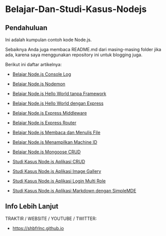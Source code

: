 # Belajar-Dan-Studi-Kasus-Nodejs

## Pendahuluan

Ini adalah kumpulan contoh kode Node.js. 

Sebaiknya Anda juga membaca README.md dari masing-masing folder jika ada, karena saya menggunakan repository ini untuk blogging juga.

Berikut ini daftar artikelnya:

- [Belajar Node.js Console Log](https://github.com/shbfrlnc/Belajar-Dan-Studi-Kasus-Nodejs/tree/main/belajar-nodejs-console-log)

- [Belajar Node.js Nodemon](https://github.com/shbfrlnc/Belajar-Dan-Studi-Kasus-Nodejs/tree/main/belajar-nodejs-nodemon)

- [Belajar Node.js Hello World tanpa Framework](https://github.com/shbfrlnc/Belajar-Dan-Studi-Kasus-Nodejs/tree/main/belajar-nodejs-hello-world-tanpa-framework)

- [Belajar Node.js Hello World dengan Express](https://github.com/shbfrlnc/Belajar-Dan-Studi-Kasus-Nodejs/tree/main/belajar-nodejs-hello-world-dengan-express)

- [Belajar Node.js Express Middleware](https://github.com/shbfrlnc/Belajar-Dan-Studi-Kasus-Nodejs/tree/main/belajar-nodejs-express-middleware)

- [Belajar Node.js Express Router](https://github.com/shbfrlnc/Belajar-Dan-Studi-Kasus-Nodejs/tree/main/belajar-nodejs-express-router)

- [Belajar Node.js Membaca dan Menulis File](https://github.com/shbfrlnc/Belajar-Dan-Studi-Kasus-Nodejs/tree/main/belajar-nodejs-membaca-dan-menulis-file)

- [Belajar Node.js Menampilkan Machine ID](https://github.com/shbfrlnc/Belajar-Dan-Studi-Kasus-Nodejs/tree/main/belajar-nodejs-menampilkan-machine-id)

- [Belajar Node.js Mongoose CRUD](https://github.com/shbfrlnc/Belajar-Dan-Studi-Kasus-Nodejs/tree/main/belajar-nodejs-mongoose-crud)

- [Studi Kasus Node.js Aplikasi CRUD](https://github.com/shbfrlnc/Belajar-Dan-Studi-Kasus-Nodejs/tree/main/studi-kasus-nodejs-aplikasi-crud)

- [Studi Kasus Node.js Aplikasi Image Gallery](https://github.com/shbfrlnc/Belajar-Dan-Studi-Kasus-Nodejs/tree/main/studi-kasus-nodejs-aplikasi-image-gallery)

- [Studi Kasus Node.js Aplikasi Login Multi Role](https://github.com/shbfrlnc/Belajar-Dan-Studi-Kasus-Nodejs/tree/main/studi-kasus-nodejs-aplikasi-login-multi-role)

- [Studi Kasus Node.js Aplikasi Markdown dengan SimpleMDE](https://github.com/shbfrlnc/Belajar-Dan-Studi-Kasus-Nodejs/tree/main/studi-kasus-nodejs-aplikasi-markdown-dengan-simplemde)

## Info Lebih Lanjut

TRAKTIR / WEBSITE / YOUTUBE / TWITTER:

- https://shbfrlnc.github.io
